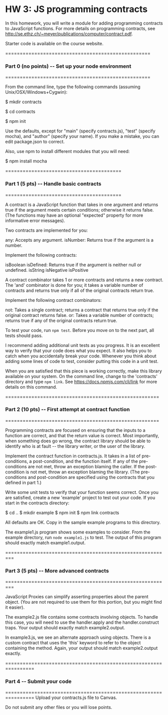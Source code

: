 # HW 3: JS programming contracts

In this homework, you will write a module for adding programming contracts
to JavaScript functions. For more details on programming contracts,
see http://se.ethz.ch/~meyer/publications/computer/contract.pdf.

Starter code is available on the course website.

==================================================
### Part 0 (no points) -- Set up your node environment
==================================================

From the command line, type the following commands (assuming Unix/OSX/Windows+Cygwin):

$ mkdir contracts

$ cd contracts

$ npm init

Use the defaults, except for "main" (specify contracts.js), "test" (specify mocha),
and "author" (specify your name). If you make a mistake, you can edit package.json
to correct.

Also, use npm to install different modules that you will need:

$ npm install mocha


========================================
### Part 1 (5 pts) -- Handle basic contracts
========================================

A contract is a JavaScript function that takes in one argument
and returns true if the argument meets certain conditions;
otherwise it returns false. (The functions may have an optional
"expected" property for more informative error messages).

Two contracts are implemented for you:

any: Accepts any argument.
isNumber: Returns true if the argument is a number.

Implement the following contracts:

isBoolean
isDefined: Returns true if the argument is neither null or undefined.
isString
isNegative
isPositive


A contract combinator takes 1 or more contracts and returns a new contract.
The 'and' combinator is done for you; it takes a variable number of contracts
and returns true only if all of the original contracts return true.

Implement the following contract combinators:

not: Takes a single contract; returns a contract that returns true
only if the original contract returns false.
or: Takes a variable number of contracts; returns true if any of
the original contracts return true.


To test your code, run `npm test`. Before you move on to the next part, all tests should pass.

I recommend adding additional unit tests as you progress. It is an excellent way to verify
that your code does what you expect. It also helps you to catch when you accidentally break
your code. Whenever you think about adding some lines of code to test, consider putting this
code in a unit test.

When you are satisfied that this piece is working correctly, make this library available
on your system. On the command line, change to the 'contracts' directory and type `npm link`.
See https://docs.npmjs.com/cli/link for more details on this command.

=====================================================
### Part 2 (10 pts) -- First attempt at contract function
=====================================================

Programming contracts are focused on ensuring that the inputs to a function are correct,
and that the return value is correct. Most importantly, when something does go wrong,
the contract library should be able to identify who is at fault -- the library writer,
or the user of the library.

Implement the contract function in contracts.js. It takes in a list of pre-conditions,
a post-condition, and the function itself. If any of the pre-conditions are not met,
throw an exception blaming the caller. If the post-condition is not met, throw an
exception blaming the library. (The pre-conditions and post-condition are specified
using the contracts that you defined in part 1.)

Write some unit tests to verify that your function seems correct. Once you are satisfied,
create a new 'example' project to test out your code. If you start in the contracts directory:

$ cd ..
$ mkdir example
$ npm init
$ npm link contracts

All defaults are OK. Copy in the sample example programs to this directory.

The example1.js program shows some examples to consider. From the example directory,
run `node example1.js` to test. The output of this program should exactly match example1.output.

=========================================================
### Part 3 (5 pts) -- More advanced contracts
=========================================================

JavaScript Proxies can simplify asserting properties about the parent object.
(You are not required to use them for this portion, but you might find it easier).

The example2.js file contains some contracts involving objects.
To handle this case, you will need to use the handler.apply
and the handler.construct traps. Your output should exactly
match example2.output.

In example3.js, we see an alternate approach using objects.
There is a custom contract that uses the 'this' keyword to refer to
the object containing the method. Again, your output should
match example2.output exactly.

================================================================
### Part 4 -- Submit your code
================================================================
Upload your contracts.js file to Canvas.

Do not submit any other files or you will lose points.
